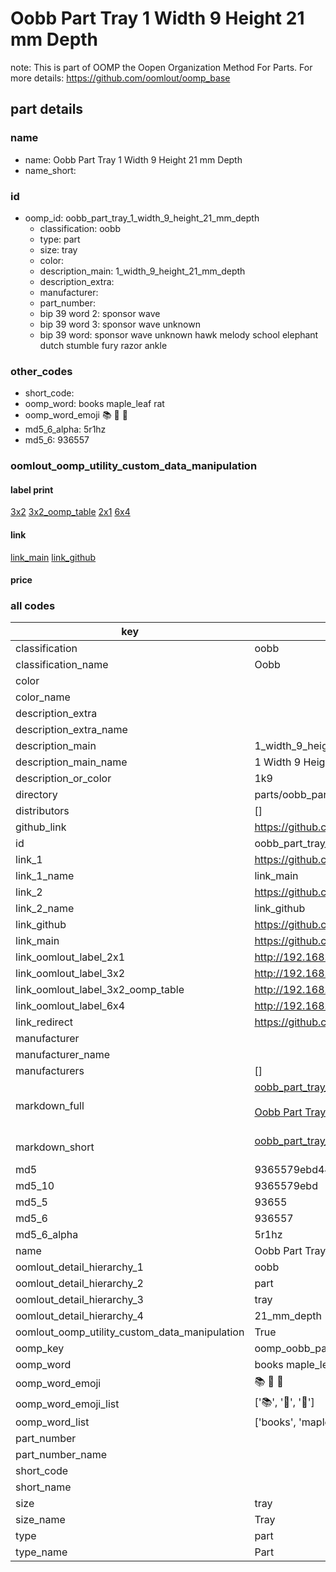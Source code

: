 # Oobb Part Tray 1 Width 9 Height 21 mm Depth  

note: This is part of OOMP the Oopen Organization Method For Parts. For more details: https://github.com/oomlout/oomp_base

##  part details
  







### name
* name: Oobb Part Tray 1 Width 9 Height 21 mm Depth
* name_short: 
### id
* oomp_id: oobb_part_tray_1_width_9_height_21_mm_depth
  * classification: oobb
  * type: part
  * size: tray
  * color: 
  * description_main: 1_width_9_height_21_mm_depth
  * description_extra: 
  * manufacturer: 
  * part_number: 
  * bip 39 word 2: sponsor wave
  * bip 39 word 3: sponsor wave unknown
  * bip 39 word: sponsor wave unknown hawk melody school elephant dutch stumble fury razor ankle

### other_codes
* short_code: 
* oomp_word: books maple_leaf rat
* oomp_word_emoji :books: :maple_leaf: :rat:
* md5_6_alpha: 5r1hz
* md5_6: 936557






### oomlout_oomp_utility_custom_data_manipulation
#### label print
[3x2](http://192.168.1.245:1112/?label=oomp%205r1hz)
[3x2_oomp_table](http://192.168.1.108:1112/?label=oomp%205r1hz)
[2x1](http://192.168.1.242:1112/?label=oomp%205r1hz)
[6x4](http://192.168.1.55:1112/?label=oomp%205r1hz)    

#### link

[link_main](https://github.com/oomlout/oomlout_oomp_version_1_messy/tree/main/parts/oobb_part_tray_1_width_9_height_21_mm_depth) [link_github](https://github.com/oomlout/oomlout_oomp_version_1_messy/tree/main/parts/oobb_part_tray_1_width_9_height_21_mm_depth)                             

#### price







### all codes 
| key | value |  
| --- | --- |  
| classification | oobb |  
| classification_name | Oobb |  
| color |  |  
| color_name |  |  
| description_extra |  |  
| description_extra_name |  |  
| description_main | 1_width_9_height_21_mm_depth |  
| description_main_name | 1 Width 9 Height 21 mm Depth |  
| description_or_color | 1k9 |  
| directory | parts/oobb_part_tray_1_width_9_height_21_mm_depth |  
| distributors | [] |  
| github_link | https://github.com/oomlout/oomlout_oomp_part_src/tree/main/parts/oobb_part_tray_1_width_9_height_21_mm_depth |  
| id | oobb_part_tray_1_width_9_height_21_mm_depth |  
| link_1 | https://github.com/oomlout/oomlout_oomp_version_1_messy/tree/main/parts/oobb_part_tray_1_width_9_height_21_mm_depth |  
| link_1_name | link_main |  
| link_2 | https://github.com/oomlout/oomlout_oomp_version_1_messy/tree/main/parts/oobb_part_tray_1_width_9_height_21_mm_depth |  
| link_2_name | link_github |  
| link_github | https://github.com/oomlout/oomlout_oomp_version_1_messy/tree/main/parts/oobb_part_tray_1_width_9_height_21_mm_depth |  
| link_main | https://github.com/oomlout/oomlout_oomp_version_1_messy/tree/main/parts/oobb_part_tray_1_width_9_height_21_mm_depth |  
| link_oomlout_label_2x1 | http://192.168.1.242:1112/?label=oomp%205r1hz |  
| link_oomlout_label_3x2 | http://192.168.1.245:1112/?label=oomp%205r1hz |  
| link_oomlout_label_3x2_oomp_table | http://192.168.1.108:1112/?label=oomp%205r1hz |  
| link_oomlout_label_6x4 | http://192.168.1.55:1112/?label=oomp%205r1hz |  
| link_redirect | https://github.com/oomlout/oomlout_oomp_version_1_messy/tree/main/parts/oobb_part_tray_1_width_9_height_21_mm_depth |  
| manufacturer |  |  
| manufacturer_name |  |  
| manufacturers | [] |  
| markdown_full | [oobb_part_tray_1_width_9_height_21_mm_depth](none)<br>[](none)<br>[Oobb Part Tray 1 Width 9 Height 21 Mm Depth](none)<br><br> |  
| markdown_short | [oobb_part_tray_1_width_9_height_21_mm_depth](none)<br><br> |  
| md5 | 9365579ebd4468fb0345469ddbfdfe93 |  
| md5_10 | 9365579ebd |  
| md5_5 | 93655 |  
| md5_6 | 936557 |  
| md5_6_alpha | 5r1hz |  
| name | Oobb Part Tray 1 Width 9 Height 21 mm Depth |  
| oomlout_detail_hierarchy_1 | oobb |  
| oomlout_detail_hierarchy_2 | part |  
| oomlout_detail_hierarchy_3 | tray |  
| oomlout_detail_hierarchy_4 | 21_mm_depth |  
| oomlout_oomp_utility_custom_data_manipulation | True |  
| oomp_key | oomp_oobb_part_tray_1_width_9_height_21_mm_depth |  
| oomp_word | books maple_leaf rat |  
| oomp_word_emoji | :books: :maple_leaf: :rat: |  
| oomp_word_emoji_list | [':books:', ':maple_leaf:', ':rat:'] |  
| oomp_word_list | ['books', 'maple_leaf', 'rat'] |  
| part_number |  |  
| part_number_name |  |  
| short_code |  |  
| short_name |  |  
| size | tray |  
| size_name | Tray |  
| type | part |  
| type_name | Part |  
